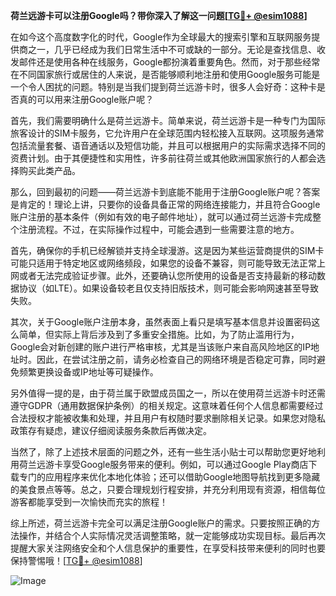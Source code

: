 **荷兰远游卡可以注册Google吗？带你深入了解这一问题[[TG💪+ @esim1088](https://t.me/s/esim1088)]**

在如今这个高度数字化的时代，Google作为全球最大的搜索引擎和互联网服务提供商之一，几乎已经成为我们日常生活中不可或缺的一部分。无论是查找信息、收发邮件还是使用各种在线服务，Google都扮演着重要角色。然而，对于那些经常在不同国家旅行或居住的人来说，是否能够顺利地注册和使用Google服务可能是一个令人困扰的问题。特别是当我们提到荷兰远游卡时，很多人会好奇：这种卡是否真的可以用来注册Google账户呢？

首先，我们需要明确什么是荷兰远游卡。简单来说，荷兰远游卡是一种专门为国际旅客设计的SIM卡服务，它允许用户在全球范围内轻松接入互联网。这项服务通常包括流量套餐、语音通话以及短信功能，并且可以根据用户的实际需求选择不同的资费计划。由于其便捷性和实用性，许多前往荷兰或其他欧洲国家旅行的人都会选择购买此类产品。

那么，回到最初的问题——荷兰远游卡到底能不能用于注册Google账户呢？答案是肯定的！理论上讲，只要你的设备具备正常的网络连接能力，并且符合Google账户注册的基本条件（例如有效的电子邮件地址），就可以通过荷兰远游卡完成整个注册流程。不过，在实际操作过程中，可能会遇到一些需要注意的地方。

首先，确保你的手机已经解锁并支持全球漫游。这是因为某些运营商提供的SIM卡可能只适用于特定地区或网络频段，如果您的设备不兼容，则可能导致无法正常上网或者无法完成验证步骤。此外，还要确认您所使用的设备是否支持最新的移动数据协议（如LTE）。如果设备较老且仅支持旧版技术，则可能会影响网速甚至导致失败。

其次，关于Google账户注册本身，虽然表面上看只是填写基本信息并设置密码这么简单，但实际上背后涉及到了多重安全措施。比如，为了防止滥用行为，Google会对新创建的账户进行严格审核，尤其是当该账户来自高风险地区的IP地址时。因此，在尝试注册之前，请务必检查自己的网络环境是否稳定可靠，同时避免频繁更换设备或IP地址等可疑操作。

另外值得一提的是，由于荷兰属于欧盟成员国之一，所以在使用荷兰远游卡时还需遵守GDPR（通用数据保护条例）的相关规定。这意味着任何个人信息都需要经过合法授权才能被收集和处理，并且用户有权随时要求删除相关记录。如果您对隐私政策存有疑虑，建议仔细阅读服务条款后再做决定。

当然了，除了上述技术层面的问题之外，还有一些生活小贴士可以帮助您更好地利用荷兰远游卡享受Google服务带来的便利。例如，可以通过Google Play商店下载专门的应用程序来优化本地化体验；还可以借助Google地图导航找到更多隐藏的美食景点等等。总之，只要合理规划行程安排，并充分利用现有资源，相信每位游客都能享受到一次愉快而充实的旅程！

综上所述，荷兰远游卡完全可以满足注册Google账户的需求。只要按照正确的方法操作，并结合个人实际情况灵活调整策略，就一定能够成功实现目标。最后再次提醒大家关注网络安全和个人信息保护的重要性，在享受科技带来便利的同时也要保持警惕哦！[[TG💪+ @esim1088](https://t.me/s/esim1088)] 

![Image](https://i.postimg.cc/4NQfJmqS/Snipaste-2025-05-13-00-14-12.png)